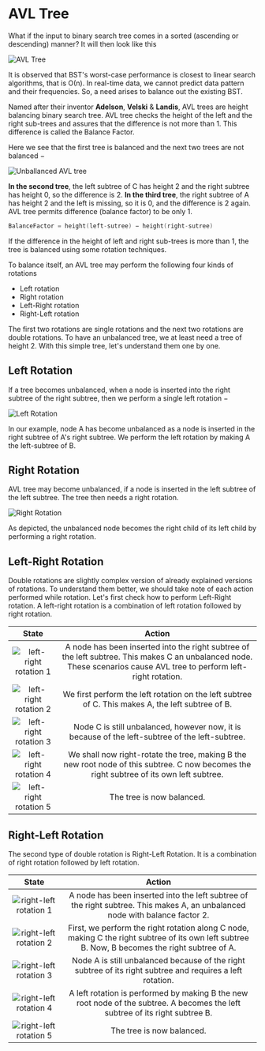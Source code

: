 # AVL Tree

What if the input to binary search tree comes in a sorted (ascending or descending) manner? It will then look like this

![AVL Tree](https://www.tutorialspoint.com/data_structures_algorithms/images/unbalanced_bst.jpg)

It is observed that BST's worst-case performance is closest to linear search algorithms, that is Ο(n). In real-time data, we cannot predict data pattern and their frequencies. So, a need arises to balance out the existing BST.

Named after their inventor **Adelson**, **Velski** & **Landis**, AVL trees are height balancing binary search tree. AVL tree checks the height of the left and the right sub-trees and assures that the difference is not more than 1. This difference is called the Balance Factor.

Here we see that the first tree is balanced and the next two trees are not balanced −

![Unballanced AVL tree](https://www.tutorialspoint.com/data_structures_algorithms/images/unbalanced_avl_trees.jpg)

**In the second tree**, the left subtree of C has height 2 and the right subtree has height 0, so the difference is 2. **In the third tree**, the right subtree of A has height 2 and the left is missing, so it is 0, and the difference is 2 again. AVL tree permits difference (balance factor) to be only 1.

```c
BalanceFactor = height(left-sutree) − height(right-sutree)
```

If the difference in the height of left and right sub-trees is more than 1, the tree is balanced using some rotation techniques.

To balance itself, an AVL tree may perform the following four kinds of rotations

- Left rotation
- Right rotation
- Left-Right rotation
- Right-Left rotation

The first two rotations are single rotations and the next two rotations are double rotations. To have an unbalanced tree, we at least need a tree of height 2. With this simple tree, let's understand them one by one.

## Left Rotation

If a tree becomes unbalanced, when a node is inserted into the right subtree of the right subtree, then we perform a single left rotation −

![Left Rotation](https://www.tutorialspoint.com/data_structures_algorithms/images/avl_left_rotation.jpg)

In our example, node A has become unbalanced as a node is inserted in the right subtree of A's right subtree. We perform the left rotation by making A the left-subtree of B.

## Right Rotation

AVL tree may become unbalanced, if a node is inserted in the left subtree of the left subtree. The tree then needs a right rotation.

![Right Rotation](https://www.tutorialspoint.com/data_structures_algorithms/images/avl_right_rotation.jpg)

As depicted, the unbalanced node becomes the right child of its left child by performing a right rotation.

## Left-Right Rotation

Double rotations are slightly complex version of already explained versions of rotations. To understand them better, we should take note of each action performed while rotation. Let's first check how to perform Left-Right rotation. A left-right rotation is a combination of left rotation followed by right rotation.

|                                                            State                                                             |                                                                                Action                                                                                |
| :--------------------------------------------------------------------------------------------------------------------------: | :------------------------------------------------------------------------------------------------------------------------------------------------------------------: |
| ![left-right rotation 1](https://www.tutorialspoint.com/data_structures_algorithms/images/right_subtree_of_left_subtree.jpg) | A node has been inserted into the right subtree of the left subtree. This makes C an unbalanced node. These scenarios cause AVL tree to perform left-right rotation. |
|     ![left-right rotation 2](https://www.tutorialspoint.com/data_structures_algorithms/images/subtree_left_rotation.jpg)     |                                  We first perform the left rotation on the left subtree of C. This makes A, the left subtree of B.                                   |
|     ![left-right rotation 3](https://www.tutorialspoint.com/data_structures_algorithms/images/left_unbalanced_tree.jpg)      |                                   Node C is still unbalanced, however now, it is because of the left-subtree of the left-subtree.                                    |
|        ![left-right rotation 4](https://www.tutorialspoint.com/data_structures_algorithms/images/right_rotation.jpg)         |               We shall now right-rotate the tree, making B the new root node of this subtree. C now becomes the right subtree of its own left subtree.               |
|       ![left-right rotation 5](https://www.tutorialspoint.com/data_structures_algorithms/images/balanced_avl_tree.jpg)       |                                                                      The tree is now balanced.                                                                       |


## Right-Left Rotation

The second type of double rotation is Right-Left Rotation. It is a combination of right rotation followed by left rotation.

|                                                            State                                                             |                                                                     Action                                                                      |
| :--------------------------------------------------------------------------------------------------------------------------: | :---------------------------------------------------------------------------------------------------------------------------------------------: |
| ![right-left rotation 1](https://www.tutorialspoint.com/data_structures_algorithms/images/left_subtree_of_right_subtree.jpg) |          A node has been inserted into the left subtree of the right subtree. This makes A, an unbalanced node with balance factor 2.           |
|    ![right-left rotation 2](https://www.tutorialspoint.com/data_structures_algorithms/images/subtree_right_rotation.jpg)     | First, we perform the right rotation along C node, making C the right subtree of its own left subtree B. Now, B becomes the right subtree of A. |
|     ![right-left rotation 3](https://www.tutorialspoint.com/data_structures_algorithms/images/right_unbalanced_tree.jpg)     |                   Node A is still unbalanced because of the right subtree of its right subtree and requires a left rotation.                    |
|         ![right-left rotation 4](https://www.tutorialspoint.com/data_structures_algorithms/images/left_rotation.jpg)         |          A left rotation is performed by making B the new root node of the subtree. A becomes the left subtree of its right subtree B.          |
|       ![right-left rotation 5](https://www.tutorialspoint.com/data_structures_algorithms/images/balanced_avl_tree.jpg)       |                                                            The tree is now balanced.                                                            |
